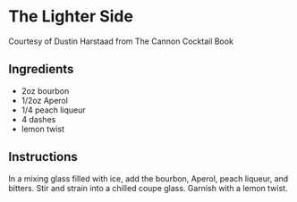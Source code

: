 # The Lighter Side

Courtesy of Dustin Harstaad from The Cannon Cocktail Book

## Ingredients

- 2oz bourbon
- 1/2oz Aperol
- 1/4 peach liqueur
- 4 dashes
- lemon twist

## Instructions

In a mixing glass filled with ice, add the bourbon, Aperol, peach liqueur, and bitters. Stir and strain into a chilled coupe glass. Garnish with a lemon twist.
